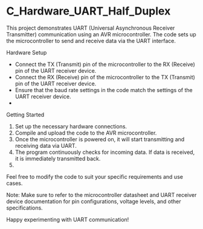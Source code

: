 # C_Hardware_UART_Half_Duplex

This project demonstrates UART (Universal Asynchronous Receiver Transmitter) communication 
using an AVR microcontroller. The code sets up the microcontroller to send and receive data via the UART interface.

Hardware Setup
- Connect the TX (Transmit) pin of the microcontroller to the RX (Receive) pin of the UART receiver device.
- Connect the RX (Receive) pin of the microcontroller to the TX (Transmit) pin of the UART receiver device.
- Ensure that the baud rate settings in the code match the settings of the UART receiver device.
- 
Getting Started
1. Set up the necessary hardware connections.
2. Compile and upload the code to the AVR microcontroller.
3. Once the microcontroller is powered on, it will start transmitting and receiving data via UART.
4. The program continuously checks for incoming data. If data is received, it is immediately transmitted back.
5. 
Feel free to modify the code to suit your specific requirements and use cases.

Note: Make sure to refer to the microcontroller datasheet and UART receiver device documentation for pin configurations, voltage levels, and other specifications.

Happy experimenting with UART communication!
